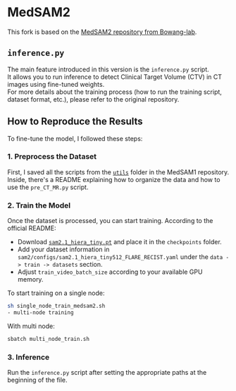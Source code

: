 # MedSAM2
This fork is based on the [MedSAM2 repository from Bowang-lab](https://github.com/bowang-lab/MedSAM2).  

## `inference.py`

The main feature introduced in this version is the `inference.py` script.  
It allows you to run inference to detect Clinical Target Volume (CTV) in CT images using fine-tuned weights.  
For more details about the training process (how to run the training script, dataset format, etc.), please refer to the original repository.

## How to Reproduce the Results

To fine-tune the model, I followed these steps:

### 1. Preprocess the Dataset

First, I saved all the scripts from the [`utils`](https://github.com/bowang-lab/MedSAM/tree/main/utils) folder in the MedSAM1 repository.  
Inside, there's a README explaining how to organize the data and how to use the `pre_CT_MR.py` script.

### 2. Train the Model

Once the dataset is processed, you can start training. According to the official README:

- Download [`sam2.1_hiera_tiny.pt`](https://dl.fbaipublicfiles.com/segment_anything_2/092824/sam2.1_hiera_tiny.pt) and place it in the `checkpoints` folder.
- Add your dataset information in `sam2/configs/sam2.1_hiera_tiny512_FLARE_RECIST.yaml` under the `data -> train -> datasets` section.
- Adjust `train_video_batch_size` according to your available GPU memory.

To start training on a single node:

```bash
sh single_node_train_medsam2.sh
- multi-node training
```
With multi node:
```bash
sbatch multi_node_train.sh
```

### 3. Inference
Run the `inference.py` script after setting the appropriate paths at the beginning of the file.
